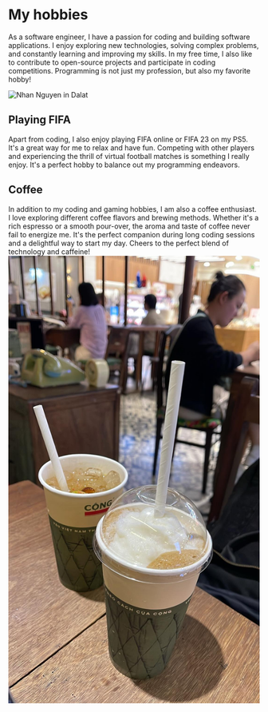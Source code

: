# My hobbies
As a software engineer, I have a passion for coding and building software applications. I enjoy exploring new technologies, solving complex problems, and constantly learning and improving my skills. In my free time, I also like to contribute to open-source projects and participate in coding competitions. Programming is not just my profession, but also my favorite hobby!

![Nhan Nguyen in Dalat](../images/blogs/Hello%20hobby.md/IMG_0266.JPG?raw=true)

## Playing FIFA
Apart from coding, I also enjoy playing FIFA online or FIFA 23 on my PS5. It's a great way for me to relax and have fun. Competing with other players and experiencing the thrill of virtual football matches is something I really enjoy. It's a perfect hobby to balance out my programming endeavors.

## Coffee
In addition to my coding and gaming hobbies, I am also a coffee enthusiast. I love exploring different coffee flavors and brewing methods. Whether it's a rich espresso or a smooth pour-over, the aroma and taste of coffee never fail to energize me. It's the perfect companion during long coding sessions and a delightful way to start my day. Cheers to the perfect blend of technology and caffeine!
![My love coffee](../images/blogs/Hello%20hobby.md/coffee.jpeg?raw=true)